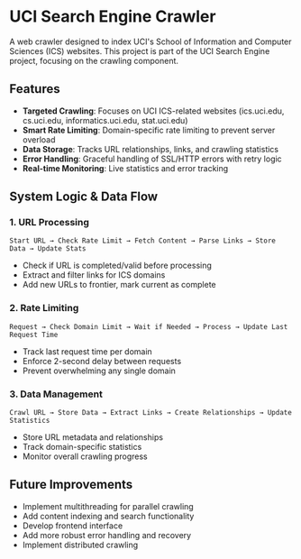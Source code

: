 # UCI Search Engine Crawler

A web crawler designed to index UCI's School of Information and Computer Sciences (ICS) websites. This project is part of the UCI Search Engine project, focusing on the crawling component.

## Features

- **Targeted Crawling**: Focuses on UCI ICS-related websites (ics.uci.edu, cs.uci.edu, informatics.uci.edu, stat.uci.edu)
- **Smart Rate Limiting**: Domain-specific rate limiting to prevent server overload
- **Data Storage**: Tracks URL relationships, links, and crawling statistics
- **Error Handling**: Graceful handling of SSL/HTTP errors with retry logic
- **Real-time Monitoring**: Live statistics and error tracking

## System Logic & Data Flow

### 1. URL Processing
```
Start URL → Check Rate Limit → Fetch Content → Parse Links → Store Data → Update Stats
```
- Check if URL is completed/valid before processing
- Extract and filter links for ICS domains
- Add new URLs to frontier, mark current as complete

### 2. Rate Limiting
```
Request → Check Domain Limit → Wait if Needed → Process → Update Last Request Time
```
- Track last request time per domain
- Enforce 2-second delay between requests
- Prevent overwhelming any single domain

### 3. Data Management
```
Crawl URL → Store Data → Extract Links → Create Relationships → Update Statistics
```
- Store URL metadata and relationships
- Track domain-specific statistics
- Monitor overall crawling progress

## Future Improvements

- Implement multithreading for parallel crawling
- Add content indexing and search functionality
- Develop frontend interface
- Add more robust error handling and recovery
- Implement distributed crawling
